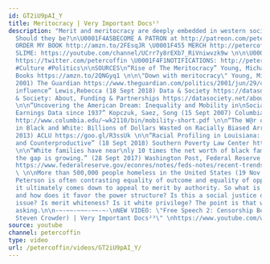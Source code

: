 ```yaml
---
id: GT2iU9pAI_Y
title: Meritocracy | Very Important Docs¹⁵
description: "Merit and meritocracy are deeply embedded in western society - in capitalism.
  Should they be?\n\U0001F4A5BECOME A PATRON at http://patreon.com/petercoffin\n\U0001F4D5
  ORDER MY BOOK http://amzn.to/2FEsqJR \U0001F455 MERCH http://petercoff.in/store\nTHOUGHT
  SLIME: https://youtube.com/channel/UCrr7y8rEXb7_RiVniwvzk9w \n\n\U0001F426TWITTER:
  https://twitter.com/petercoffin \U0001F4F1NOTIFICATIONS: http://petercoff.in\n\n*****************\n\n#Meritocracy
  #Culture #Politics\n\nSOURCES\n“Rise of The Meritocracy” Young, Michael (1958) Penguin
  Books https://amzn.to/2QNGyq1 \n\n\"Down with meritocracy\" Young, Michael (28 June
  2001) The Guardian https://www.theguardian.com/politics/2001/jun/29/comment \n\n“Alternative
  influence” Lewis,Rebecca (18 Sept 2018) Data & Society https://datasociety.net/output/alternative-influence/\nData
  & Society: About, Funding & Partnerships https://datasociety.net/about/#funding
  \n\n“Uncovering the American Dream: Inequality and Mobility in\nSocial Security
  Earnings Data since 1937” Kopczuk, Saez, Song (15 Sept 2007) Columbia University
  http://www.columbia.edu/~wk2110/bin/mobility-short.pdf \n\n“The W@r on Marijuana
  in Black and White: Billions of Dollars Wasted on Racially Biased Arrests” (June
  2013) ACLU https://goo.gl/R3ssUk \n\n“Racial Profiling in Louisiana: Unconstitutional
  and Counterproductive” (18 Sept 2018) Southern Poverty Law Center https://www.splcenter.org/20180918/racial-profiling-louisiana-unconstitutional-and-counterproductive
  \n\n“White families have near\nly 10 times the net worth of black families. And
  the gap is growing.” (28 Sept 2017) Washington Post, Federal Reserve https://www.washingtonpost.com/news/wonk/wp/2017/09/28/black-and-hispanic-families-are-making-more-money-but-they-still-lag-far-behind-whites/?utm_term=.c21467ebf077,
  https://www.federalreserve.gov/econres/notes/feds-notes/recent-trends-in-wealth-holding-by-race-and-ethnicity-evidence-from-the-survey-of-consumer-finances-20170927.htm
  \ \n\nMore than 500,000 people homeless in the United States (19 Nov 2015) https://www.reuters.com/article/us-usa-homelessness/more-than-500000-people-homeless-in-the-united-states-report-idUSKCN0T908720151120\n\n*******************\n\nJordan
  Peterson is often contrasting equality of outcome and equality of opportunity, but
  it ultimately comes down to appeal to merit by authority. So what is meritocracy
  and how does it favor the power structure? Is this a social justice or human rights
  issue? Is merit whiteness? Is it white privilege? The point is that we need to be
  asking.\n\n-~-~~-~~~-~~-~-\nNEW VIDEO: \"Free Speech 2: Censorship Boogaloo (Infowars,
  Steven Crowder) | Very Important Docs²³\" \nhttps://www.youtube.com/watch?v=SlFdykutQ0g&list=PL9oHQnEByWyXObkJN9YYQS9hxBjpN8RLG\n-~-~~-~~~-~~-~-"
source: youtube
channel: petercoffin
type: video
url: /petercoffin/videos/GT2iU9pAI_Y/
---
```

